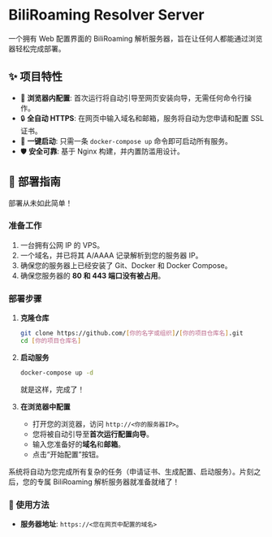 # BiliRoaming Resolver Server

一个拥有 Web 配置界面的 BiliRoaming 解析服务器，旨在让任何人都能通过浏览器轻松完成部署。

## ✨ 项目特性

*   🚀 **浏览器内配置**: 首次运行将自动引导至网页安装向导，无需任何命令行操作。
*   🔒 **全自动 HTTPS**: 在网页中输入域名和邮箱，服务将自动为您申请和配置 SSL 证书。
*   🔧 **一键启动**: 只需一条 `docker-compose up` 命令即可启动所有服务。
*   🛡️ **安全可靠**: 基于 Nginx 构建，并内置防滥用设计。

## 🚀 部署指南

部署从未如此简单！

### 准备工作

1.  一台拥有公网 IP 的 VPS。
2.  一个域名，并已将其 A/AAAA 记录解析到您的服务器 IP。
3.  确保您的服务器上已经安装了 Git、Docker 和 Docker Compose。
4.  确保您服务器的 **80 和 443 端口没有被占用**。

### 部署步骤

1.  **克隆仓库**
    ```bash
    git clone https://github.com/[你的名字或组织]/[你的项目仓库名].git
    cd [你的项目仓库名]
    ```

2.  **启动服务**
    ```bash
    docker-compose up -d
    ```
    就是这样，完成了！

3.  **在浏览器中配置**
    *   打开您的浏览器，访问 `http://<你的服务器IP>`。
    *   您将被自动引导至**首次运行配置向导**。
    *   输入您准备好的**域名**和**邮箱**。
    *   点击“开始配置”按钮。

系统将自动为您完成所有复杂的任务（申请证书、生成配置、启动服务）。片刻之后，您的专属 BiliRoaming 解析服务器就准备就绪了！

### 📖 使用方法

*   **服务器地址**: `https://<您在网页中配置的域名>`
